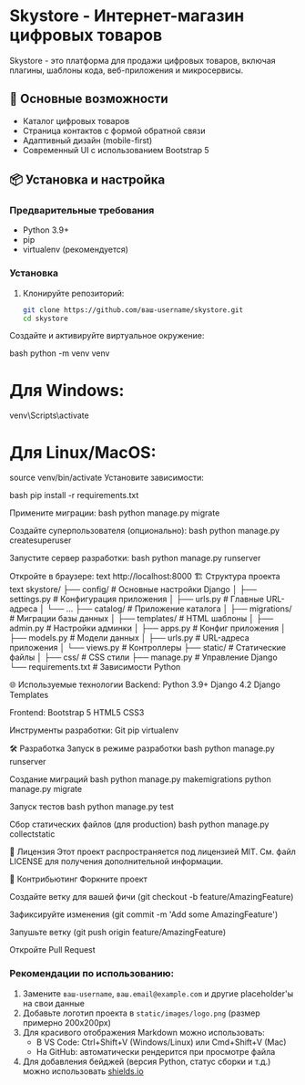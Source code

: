 # Skystore - Интернет-магазин цифровых товаров

Skystore - это платформа для продажи цифровых товаров, включая плагины, шаблоны кода, веб-приложения и микросервисы.

## 🚀 Основные возможности

- Каталог цифровых товаров
- Страница контактов с формой обратной связи
- Адаптивный дизайн (mobile-first)
- Современный UI с использованием Bootstrap 5

## 📦 Установка и настройка

### Предварительные требования
- Python 3.9+
- pip
- virtualenv (рекомендуется)

### Установка
1. Клонируйте репозиторий:
   ```bash
   git clone https://github.com/ваш-username/skystore.git
   cd skystore
Создайте и активируйте виртуальное окружение:

bash
python -m venv venv
# Для Windows:
venv\Scripts\activate
# Для Linux/MacOS:
source venv/bin/activate
Установите зависимости:

bash
pip install -r requirements.txt

Примените миграции:
bash
python manage.py migrate

Создайте суперпользователя (опционально):
bash
python manage.py createsuperuser

Запустите сервер разработки:
bash
python manage.py runserver

Откройте в браузере:
text
http://localhost:8000
🏗️ Структура проекта
text
skystore/
├── config/               # Основные настройки Django
│   ├── settings.py       # Конфигурация приложения
│   ├── urls.py           # Главные URL-адреса
│   └── ...
├── catalog/              # Приложение каталога
│   ├── migrations/       # Миграции базы данных
│   ├── templates/        # HTML шаблоны
│   ├── admin.py          # Настройки админки
│   ├── apps.py           # Конфиг приложения
│   ├── models.py         # Модели данных
│   ├── urls.py           # URL-адреса приложения
│   └── views.py          # Контроллеры
├── static/               # Статические файлы
│   ├── css/              # CSS стили
├── manage.py             # Управление Django
└── requirements.txt      # Зависимости Python

🌐 Используемые технологии
Backend:
Python 3.9+
Django 4.2
Django Templates

Frontend:
Bootstrap 5
HTML5
CSS3

Инструменты разработки:
Git
pip
virtualenv

🛠️ Разработка
Запуск в режиме разработки
bash
python manage.py runserver

Создание миграций
bash
python manage.py makemigrations
python manage.py migrate

Запуск тестов
bash
python manage.py test

Сбор статических файлов (для production)
bash
python manage.py collectstatic

📄 Лицензия
Этот проект распространяется под лицензией MIT. См. файл LICENSE для получения дополнительной информации.

🤝 Контрибьютинг
Форкните проект

Создайте ветку для вашей фичи (git checkout -b feature/AmazingFeature)

Зафиксируйте изменения (git commit -m 'Add some AmazingFeature')

Запушьте ветку (git push origin feature/AmazingFeature)

Откройте Pull Request

### Рекомендации по использованию:
1. Замените `ваш-username`, `ваш.email@example.com` и другие placeholder'ы на свои данные
2. Добавьте логотип проекта в `static/images/logo.png` (размер примерно 200x200px)
3. Для красивого отображения Markdown можно использовать:
   - В VS Code: Ctrl+Shift+V (Windows/Linux) или Cmd+Shift+V (Mac)
   - На GitHub: автоматически рендерится при просмотре файла
4. Для добавления бейджей (версия Python, статус сборки и т.д.) можно использовать [shields.io](https://shields.io/)